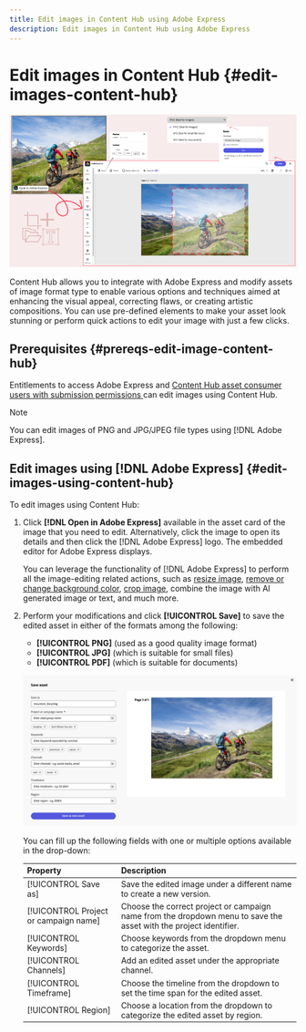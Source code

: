```yaml
---
title: Edit images in Content Hub using Adobe Express
description: Edit images in Content Hub using Adobe Express
---
```

# Edit images in Content Hub {#edit-images-content-hub}

![Edit images in Content Hub using Adobe Express](assets/edit-image-2.png)

Content Hub allows you to integrate with Adobe Express and modify assets of image format type to enable various options and techniques aimed at enhancing the visual appeal, correcting flaws, or creating artistic compositions. You can use pre-defined elements to make your asset look stunning or perform quick actions to edit your image with just a few clicks.

## Prerequisites {#prereqs-edit-image-content-hub}

Entitlements to access Adobe Express and [Content Hub asset consumer users with submission permissions ](/help/assets/deploy-content-hub.md#onboard-content-hub-consumer-users-submission-rights) can edit images using Content Hub.

>[!NOTE]
>
>You can edit images of PNG and JPG/JPEG file types using [!DNL Adobe Express].

## Edit images using [!DNL Adobe Express] {#edit-images-using-content-hub}

To edit images using Content Hub:

1. Click **[!DNL Open in Adobe Express]** available in the asset card of the image that you need to edit. Alternatively, click the image to open its details and then click the [!DNL Adobe Express] logo. The embedded editor for Adobe Express displays.

   You can leverage the functionality of [!DNL Adobe Express] to perform all the image-editing related actions, such as [resize image](https://helpx.adobe.com/in/express/using/resize-image.html), [remove or change background color](https://helpx.adobe.com/in/express/using/remove-background.html), [crop image](https://helpx.adobe.com/in/express/using/crop-image.html), combine the image with AI generated image or text, and much more.

1. Perform your modifications and click **[!UICONTROL Save]** to save the edited asset in either of the formats among the following:
    
    * **[!UICONTROL PNG]** (used as a good quality image format)
    * **[!UICONTROL JPG]** (which is suitable for small files)
    * **[!UICONTROL PDF]** (which is suitable for documents)

   ![Save image with Adobe Express](assets/adobe-express-save-as.png)

   You can fill up the following fields with one or multiple options available in the drop-down:

    | Property | Description |
    |------|----------|
    | [!UICONTROL Save as] | Save the edited image under a different name to create a new version. |
    | [!UICONTROL Project or campaign name] | Choose the correct project or campaign name from the dropdown menu to save the asset with the project identifier. |
    | [!UICONTROL Keywords] | Choose keywords from the dropdown menu to categorize the asset. |
    | [!UICONTROL Channels] | Add an edited asset under the appropriate channel. |
    | [!UICONTROL Timeframe] | Choose the timeline from the dropdown to set the time span for the edited asset. |
    | [!UICONTROL Region] | Choose a location from the dropdown to categorize the edited asset by region. |
